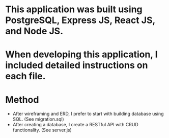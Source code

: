 # This application was built using PostgreSQL, Express JS, React JS, and Node JS.
# When developing this application, I included detailed instructions on each file. 

# Method
- After wireframing and ERD, I prefer to start with building database using SQL. (See migration.sql) 
- After creating a database, I create a RESTful API with CRUD functionality. (See server.js)
